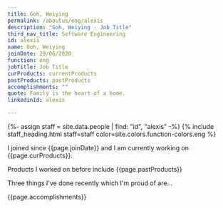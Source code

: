 ```yaml
---
title: Goh, Weiying
permalink: /aboutus/eng/alexis
description: "Goh, Weiying - Job Title"
third_nav_title: Software Engineering
id: alexis
name: Goh, Weiying
joinDate: 29/06/2020
function: eng
jobTitle: Job Title
curProducts: currentProducts
pastProducts: pastProducts
accomplishments: ""
quote: Family is the heart of a home.
linkedinId: alexis

---
```


{%- assign staff = site.data.people | find: "id", "alexis" -%}
{% include staff_heading.html staff=staff color=site.colors.function-colors.eng %}

<p>I joined since {{page.joinDate}} and I am currently working on {{page.curProducts}}.</p>

<p>Products I worked on before include {{page.pastProducts}}</p>

<p>Three things I've done recently which I'm proud of are...</p>
{{page.accomplishments}}
